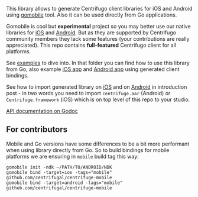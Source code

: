 This library allows to generate Centrifugo client libraries for iOS and Android using [gomobile](https://github.com/golang/mobile/) tool. Also it can be used directly from Go applications.

Gomobile is cool but **experimental** project so you may better use our native libraries for [iOS](https://github.com/centrifugal/centrifuge-ios) and [Android](https://github.com/centrifugal/centrifuge-android). But as they are supported by Centrifugo community members they lack some features (your contributions are really appreciated). This repo contains **full-featured** Centrifugo client for all platforms.

See [examples](https://github.com/centrifugal/centrifuge-mobile/tree/master/examples) to dive into. In that folder you can find how to use this library from Go, also example [iOS app](https://github.com/centrifugal/centrifuge-mobile/tree/master/examples/ios/CentrifugoIOS) and [Android app](https://github.com/centrifugal/centrifuge-mobile/tree/master/examples/android/CentrifugoAndroid) using generated client bindings.

See how to import generated library on [iOS](https://medium.com/@fzambia/going-mobile-adapting-centrifugo-go-websocket-client-to-be-used-for-ios-and-android-app-e72dc2736f01#adb8) and on [Android](https://medium.com/@fzambia/going-mobile-adapting-centrifugo-go-websocket-client-to-be-used-for-ios-and-android-app-e72dc2736f01#.fow320d0h) in introduction post - in two words you need to import `centrifuge.aar` (Android) or `Centrifuge.framework` (iOS) which is on top level of this repo to your studio. 

[API documentation on Godoc](https://godoc.org/github.com/centrifugal/centrifuge-mobile)

For contributors
----------------

Mobile and Go versions have some differences to be a bit more performant when using library directly from Go. So to build bindings for mobile platforms we are ensuring in `mobile` build tag this way:

```
gomobile init -ndk ~/PATH/TO/ANDROID/NDK
gomobile bind -target=ios -tags="mobile" github.com/centrifugal/centrifuge-mobile
gomobile bind -target=android -tags="mobile" github.com/centrifugal/centrifuge-mobile
```

